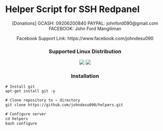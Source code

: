 # Helper Script for SSH Redpanel
<p align="center">[Donations] GCASH: 09206200840 PAYPAL: johnford090@gmail.com FACEBOOK: John Ford Mangiliman</p>
<p align="center">Facebook Support Link: https://www.facebook.com/johndesu090</p>

<h3 align="center">Supported Linux Distribution</h3>
<p align="center">
  <a><img src="https://img.shields.io/badge/Support-Debian-red.svg"></a>
  <a><img src="https://img.shields.io/badge/Support-Ubuntu-red.svg"></a>
  
  <h3 align="center">Installation</h3>

  ```html
# Install git
apt-get install git -y 

# Clone repository to ~ directory
git clone https://github.com/johndesu090/helpers.git

# Configure server
cd helpers
bash configure
  ```
